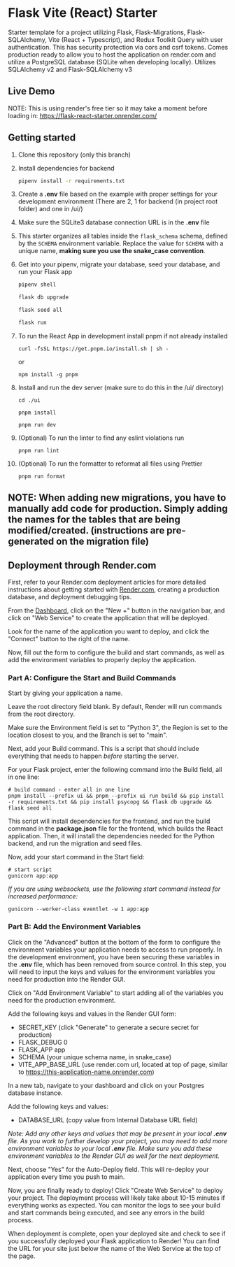 # Flask Vite (React) Starter

Starter template for a project utilizing Flask, Flask-Migrations, Flask-SQLAlchemy, Vite (React + Typescript), and Redux Toolkit Query with user authentication.
This has security protection via cors and csrf tokens. Comes production ready to allow you to host the application on render.com and utilize a PostgreSQL database (SQLite when developing locally). Utilizes SQLAlchemy v2 and Flask-SQLAlchemy v3

## Live Demo
NOTE: This is using render's free tier so it may take a moment before loading in: https://flask-react-starter.onrender.com/

## Getting started
1. Clone this repository (only this branch)

2. Install dependencies for backend

      ```bash
      pipenv install -r requirements.txt
      ```

3. Create a **.env** file based on the example with proper settings for your
   development environment (There are 2, 1 for backend (in project root folder) and one in /ui/)

4. Make sure the SQLite3 database connection URL is in the **.env** file

5. This starter organizes all tables inside the `flask_schema` schema, defined
   by the `SCHEMA` environment variable.  Replace the value for
   `SCHEMA` with a unique name, **making sure you use the snake_case
   convention**.

6. Get into your pipenv, migrate your database, seed your database, and run your Flask app

   ```bash
   pipenv shell
   ```

   ```bash
   flask db upgrade
   ```

   ```bash
   flask seed all
   ```

   ```bash
   flask run
   ```

7. To run the React App in development install pnpm if not already installed

      ```
      curl -fsSL https://get.pnpm.io/install.sh | sh -
      ```
      or
      ```
      npm install -g pnpm
      ```
8. Install and run the dev server (make sure to do this in the /ui/ directory)
      ```
      cd ./ui
      ```
      ```
      pnpm install
      ```
      ```
      pnpm run dev
      ```
9. (Optional) To run the linter to find any eslint violations run
      ```
      pnpm run lint
      ```

10. (Optional) To run the formatter to reformat all files using Prettier
      ```
      pnpm run format
      ```

## NOTE: When adding new migrations, you have to manually add code for production. Simply adding the names for the tables that are being modified/created. (instructions are pre-generated on the migration file)

## Deployment through Render.com

First, refer to your Render.com deployment articles for more detailed
instructions about getting started with [Render.com], creating a production
database, and deployment debugging tips.

From the [Dashboard], click on the "New +" button in the navigation bar, and
click on "Web Service" to create the application that will be deployed.

Look for the name of the application you want to deploy, and click the "Connect"
button to the right of the name.

Now, fill out the form to configure the build and start commands, as well as add
the environment variables to properly deploy the application.

### Part A: Configure the Start and Build Commands

Start by giving your application a name.

Leave the root directory field blank. By default, Render will run commands from
the root directory.

Make sure the Environment field is set to "Python 3", the Region is set to
the location closest to you, and the Branch is set to "main".

Next, add your Build command. This is a script that should include everything
that needs to happen _before_ starting the server.

For your Flask project, enter the following command into the Build field, all in
one line:

```shell
# build command - enter all in one line
pnpm install --prefix ui && pnpm --prefix ui run build && pip install -r requirements.txt && pip install psycopg && flask db upgrade && flask seed all
```

This script will install dependencies for the frontend, and run the build
command in the __package.json__ file for the frontend, which builds the React
application. Then, it will install the dependencies needed for the Python
backend, and run the migration and seed files.

Now, add your start command in the Start field:

```shell
# start script
gunicorn app:app
```

_If you are using websockets, use the following start command instead for increased performance:_

`gunicorn --worker-class eventlet -w 1 app:app`

### Part B: Add the Environment Variables

Click on the "Advanced" button at the bottom of the form to configure the
environment variables your application needs to access to run properly. In the
development environment, you have been securing these variables in the __.env__
file, which has been removed from source control. In this step, you will need to
input the keys and values for the environment variables you need for production
into the Render GUI.

Click on "Add Environment Variable" to start adding all of the variables you
need for the production environment.

Add the following keys and values in the Render GUI form:

- SECRET_KEY (click "Generate" to generate a secure secret for production)
- FLASK_DEBUG 0
- FLASK_APP app
- SCHEMA (your unique schema name, in snake_case)
- VITE_APP_BASE_URL (use render.com url, located at top of page, similar to
  https://this-application-name.onrender.com)

In a new tab, navigate to your dashboard and click on your Postgres database
instance.

Add the following keys and values:

- DATABASE_URL (copy value from Internal Database URL field)

_Note: Add any other keys and values that may be present in your local __.env__
file. As you work to further develop your project, you may need to add more
environment variables to your local __.env__ file. Make sure you add these
environment variables to the Render GUI as well for the next deployment._

Next, choose "Yes" for the Auto-Deploy field. This will re-deploy your
application every time you push to main.

Now, you are finally ready to deploy! Click "Create Web Service" to deploy your
project. The deployment process will likely take about 10-15 minutes if
everything works as expected. You can monitor the logs to see your build and
start commands being executed, and see any errors in the build process.

When deployment is complete, open your deployed site and check to see if you
successfully deployed your Flask application to Render! You can find the URL for
your site just below the name of the Web Service at the top of the page.

[Render.com]: https://render.com/
[Dashboard]: https://dashboard.render.com/
